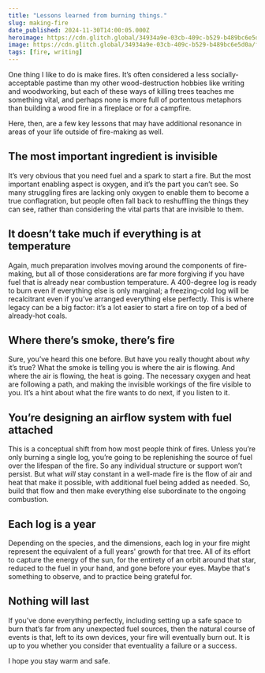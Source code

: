 ```yaml
---
title: "Lessons learned from burning things."
slug: making-fire
date_published: 2024-11-30T14:00:05.000Z
heroimage: https://cdn.glitch.global/34934a9e-03cb-409c-b529-b489bc6e5d0a/flame.jpeg?v=1732993424998
image: https://cdn.glitch.global/34934a9e-03cb-409c-b529-b489bc6e5d0a/flame.jpeg?v=1732993424998
tags: [fire, writing]
---
```


One thing I like to do is make fires. It’s often considered a less socially-acceptable pastime than my other wood-destruction hobbies like writing and woodworking, but each of these ways of killing trees teaches me something vital, and perhaps none is more full of portentous metaphors than building a wood fire in a fireplace or for a campfire.

Here, then, are a few key lessons that may have additional resonance in areas of your life outside of fire-making as well.

## The most important ingredient is invisible

It’s very obvious that you need fuel and a spark to start a fire. But the most important enabling aspect is oxygen, and it’s the part you can’t see. So many struggling fires are lacking only oxygen to enable them to become a true conflagration, but people often fall back to reshuffling the things they can see, rather than considering the vital parts that are invisible to them.

## It doesn’t take much if everything is at temperature

Again, much preparation involves moving around the components of fire-making, but all of those considerations are far more forgiving if you have fuel that is already near combustion temperature. A 400-degree log is ready to burn even if everything else is only marginal; a freezing-cold log will be recalcitrant even if you’ve arranged everything else perfectly. This is where legacy can be a big factor: it’s a lot easier to start a fire on top of a bed of already-hot coals.

## Where there’s smoke, there’s fire

Sure, you’ve heard this one before. But have you really thought about _why_ it’s true? What the smoke is telling you is where the air is flowing. And where the air is flowing, the heat is going. The necessary oxygen and heat are following a path, and making the invisible workings of the fire visible to you. It’s a hint about what the fire wants to do next, if you listen to it.

## You’re designing an airflow system with fuel attached

This is a conceptual shift from how most people think of fires. Unless you’re only burning a single log, you’re going to be replenishing the source of fuel over the lifespan of the fire. So any individual structure or support won’t persist. But what _will_ stay constant in a well-made fire is the flow of air and heat that make it possible, with additional fuel being added as needed. So, build that flow and then make everything else subordinate to the ongoing combustion.

## Each log is a year

Depending on the species, and the dimensions, each log in your fire might represent the equivalent of a full years' growth for that tree. All of its effort to capture the energy of the sun, for the entirety of an orbit around that star, reduced to the fuel in your hand, and gone before your eyes. Maybe that's something to observe, and to practice being grateful for.

## Nothing will last

If you’ve done everything perfectly, including setting up a safe space to burn that’s far from any unexpected fuel sources, then the natural course of events is that, left to its own devices, your fire will eventually burn out. It is up to you whether you consider that eventuality a failure or a success.

I hope you stay warm and safe.
